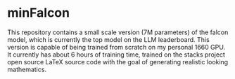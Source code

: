 # minFalcon

This repository contains a small scale version (7M parameters) of the falcon model, which is currently the top model on the LLM leaderboard. This version is capable of being trained from scratch on my personal 1660 GPU. It currently has about 6 hours of training time, trained on the stacks project open source LaTeX source code with the goal of generating realistic looking mathematics. 
